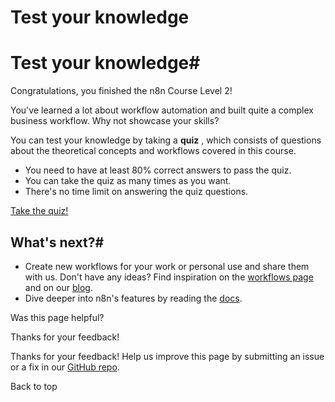 # Test your knowledge

[ ](https://github.com/n8n-io/n8n-docs/edit/main/docs/courses/level-two/chapter-6.md "Edit this page")

# Test your knowledge#

Congratulations, you finished the n8n Course Level 2!

You've learned a lot about workflow automation and built quite a complex business workflow. Why not showcase your skills?

You can test your knowledge by taking a **quiz** , which consists of questions about the theoretical concepts and workflows covered in this course.

  * You need to have at least 80% correct answers to pass the quiz.
  * You can take the quiz as many times as you want.
  * There's no time limit on answering the quiz questions.



  
[Take the quiz!](https://n8n-community.typeform.com/to/r9hDbytg)

## What's next?#

  * Create new workflows for your work or personal use and share them with us. Don't have any ideas? Find inspiration on the [workflows page](https://n8n.io/workflows) and on our [blog](https://n8n.io/blog/).
  * Dive deeper into n8n's features by reading the [docs](../../../).

Was this page helpful? 

Thanks for your feedback! 

Thanks for your feedback! Help us improve this page by submitting an issue or a fix in our [GitHub repo](https://github.com/n8n-io/n8n-docs). 

Back to top 
